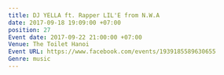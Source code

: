 ```yaml
---
title: DJ YELLA ft. Rapper LIL'E from N.W.A
date: 2017-09-18 19:09:00 +07:00
position: 27
Event date: 2017-09-22 21:00:00 +07:00
Venue: The Toilet Hanoi
Event URL: https://www.facebook.com/events/1939185589630655
Genre: music
---
```


